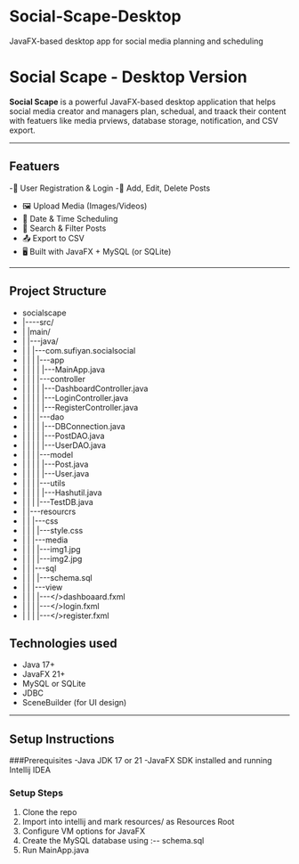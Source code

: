 # Social-Scape-Desktop
JavaFX-based desktop app for social media planning and scheduling

# Social Scape - Desktop Version

**Social Scape** is a powerful JavaFX-based desktop application that helps social media creator and managers plan, schedual, and traack their content with featuers like media prviews, database storage, notification, and CSV export.

------

## Featuers 

-🔐 User Registration & Login
-📝 Add, Edit, Delete Posts
- 🖼 Upload Media (Images/Videos)
- 📅 Date & Time Scheduling
- 🔎 Search & Filter Posts
- 📤 Export to CSV
- 🖥 Built with JavaFX + MySQL (or SQLite)

-----

## Project Structure

-  socialscape
-  |----src/
-  |   |main/
-  |      |---java/
-  |      |   |---com.sufiyan.socialsocial
-  |      |   |  |---app
-  |      |   |  | |---MainApp.java
-  |      |   |  |---controller
-  |      |   |  |  |---DashboardController.java
-  |      |   |  |  |---LoginController.java
-  |      |   |  |  |---RegisterController.java
-  |      |   |  |---dao
-  |      |   |  |  |---DBConnection.java
-  |      |   |  |  |---PostDAO.java
-  |      |   |  |  |---UserDAO.java
-  |      |   |  |---model
-  |      |   |  |  |---Post.java
-  |      |   |  |  |---User.java
-  |      |   |  |---utils
-  |      |   |  |  |---Hashutil.java
-  |      |   |  |---TestDB.java
-  |      |---resourcrs   
-  |      |   |---css
-  |      |   |  |---style.css
-  |      |   |---media 
-  |      |   |  |---img1.jpg
-  |      |   |  |---img2.jpg
-  |      |   |---sql
-  |      |   |  |---schema.sql
-  |      |   |---view
-  |      |   |  |---</>dashboaard.fxml
-  |      |   |  |---</>login.fxml
-  |      |   |  |---</>register.fxml

  ## Technologies used
  - Java 17+
  - JavaFX 21+
  - MySQL or SQLite
  - JDBC
  - SceneBuilder (for UI design)
 
  ----
  ## Setup Instructions
  ###Prerequisites
  -Java JDK 17 or 21
  -JavaFX SDK installed and running
  Intellij IDEA

  ### Setup Steps
  1. Clone the repo
  2. Import into intellij and mark resources/ as Resources Root
  3. Configure VM options for JavaFX
  4. Create the MySQL database using :-- schema.sql
  5. Run MainApp.java
